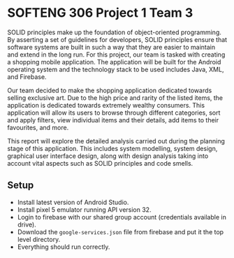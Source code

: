 # SOFTENG 306 Project 1 Team 3
SOLID principles make up the foundation of object-oriented programming. By asserting a set of guidelines for developers, SOLID principles ensure that software systems are built in such a way that they are easier to maintain and extend in the long run. For this project, our team is tasked with creating a shopping mobile application. The application will be built for the Android operating system and the technology stack to be used includes Java, XML, and Firebase.

Our team decided to make the shopping application dedicated towards selling exclusive art. Due to the high price and rarity of the listed items, the application is dedicated towards extremely wealthy consumers. This application will allow its users to browse through different categories, sort and apply filters, view individual items and their details, add items to their favourites, and more.

This report will explore the detailed analysis carried out during the planning stage of this application. This includes system modelling, system design, graphical user interface design, along with design analysis taking into account vital aspects such as SOLID principles and code smells.

## Setup
- Install latest version of Android Studio.
- Install pixel 5 emulator running API version 32.
- Login to firebase with our shared group account (credentials available in drive).
- Download the ```google-services.json``` file from firebase and put it the top level directory.
- Everything should run correctly.


